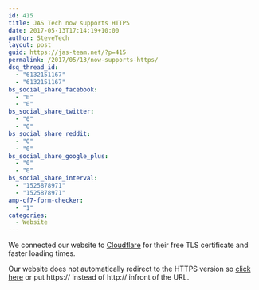 ```yaml
---
id: 415
title: JAS Tech now supports HTTPS
date: 2017-05-13T17:14:19+10:00
author: SteveTech
layout: post
guid: https://jas-team.net/?p=415
permalink: /2017/05/13/now-supports-https/
dsq_thread_id:
  - "6132151167"
  - "6132151167"
bs_social_share_facebook:
  - "0"
  - "0"
bs_social_share_twitter:
  - "0"
  - "0"
bs_social_share_reddit:
  - "0"
  - "0"
bs_social_share_google_plus:
  - "0"
  - "0"
bs_social_share_interval:
  - "1525878971"
  - "1525878971"
amp-cf7-form-checker:
  - "1"
categories:
  - Website
---
```

We connected our website to [Cloudflare](http://cloudflare.com) for their free TLS certificate and faster loading times.  
<!--more-->

  
Our website does not automatically redirect to the HTTPS version so [click here](http://jas-team.net) or put https:// instead of http:// infront of the URL.